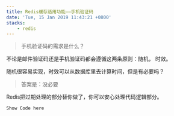 ```yaml
---
title: Redis缓存适用功能——手机验证码
date: 'Tue, 15 Jan 2019 11:43:21 +0800'
stacks:
    - redis
---
```



> 手机验证码的需求是什么？

不论是邮件验证码还是手机验证码都会遵循这两条原则：随机， 时效。

随机很容易实现，时效可以从数据库里去计算时间，但是有必要吗？

> 答案是：没必要

Redis把过期处理的部分替你做了，你可以安心处理代码逻辑部分。

``Show Code here``


